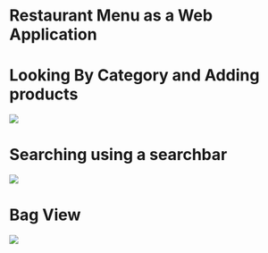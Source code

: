 # Restaurant Menu as a Web Application

# Looking By Category and Adding products
![](https://media.giphy.com/media/vB3DjRziW96IXiW4OX/giphy.gif)

# Searching using a searchbar
![](https://media.giphy.com/media/zSDbFQn10etyX08T41/giphy.gif)

# Bag View
![](https://media.giphy.com/media/GeTjLC1FmiDsMgoEGU/giphy.gif)
